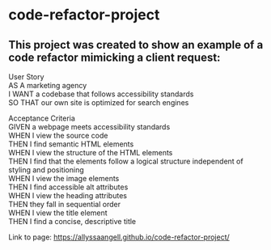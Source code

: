 # code-refactor-project

## This project was created to show an example of a code refactor mimicking a client request:

User Story<br>
AS A marketing agency<br>
I WANT a codebase that follows accessibility standards<br>
SO THAT our own site is optimized for search engines<br>


Acceptance Criteria <br>
GIVEN a webpage meets accessibility standards<br>
WHEN I view the source code<br>
THEN I find semantic HTML elements<br>
WHEN I view the structure of the HTML elements<br>
THEN I find that the elements follow a logical structure independent of styling and positioning<br>
WHEN I view the image elements<br>
THEN I find accessible alt attributes<br>
WHEN I view the heading attributes<br>
THEN they fall in sequential order<br>
WHEN I view the title element<br>
THEN I find a concise, descriptive title<br>

Link to page: https://allyssaangell.github.io/code-refactor-project/
